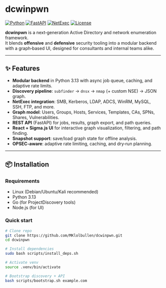 # dcwinpwn

[![Python](https://img.shields.io/badge/Python-3.13-blue.svg)](https://www.python.org/)
[![FastAPI](https://img.shields.io/badge/FastAPI-0.115+-green.svg)](https://fastapi.tiangolo.com/)
[![NetExec](https://img.shields.io/badge/NetExec-latest-orange.svg)](https://github.com/Pennyw0rth/NetExec)
[![License](https://img.shields.io/badge/license-MIT-lightgrey.svg)](LICENSE)

**dcwinpwn** is a next‑generation Active Directory and network enumeration framework.  
It blends **offensive** and **defensive** security tooling into a modular backend with a graph‑based UI, designed for consultants and internal teams alike.

---

## ✨ Features

- **Modular backend** in Python 3.13 with async job queue, caching, and adaptive rate limits.
- **Discovery pipeline**: `subfinder` → `dnsx` → `nmap` (+ custom NSE) → JSON graph.
- **NetExec integration**: SMB, Kerberos, LDAP, ADCS, WinRM, MySQL, SSH, FTP, and more.
- **Graph model**: Users, Groups, Hosts, Services, Templates, CAs, SPNs, Shares, Vulnerabilities.
- **REST API** (FastAPI) for jobs, results, graph export, and path queries.
- **React + Sigma.js UI** for interactive graph visualization, filtering, and path finding.
- **Snapshot support**: save/load graph state for offline analysis.
- **OPSEC‑aware**: adaptive rate limiting, caching, and dry‑run planning.

---

## 📦 Installation

### Requirements
- Linux (Debian/Ubuntu/Kali recommended)
- Python 3.13
- Go (for ProjectDiscovery tools)
- Node.js (for UI)

### Quick start

```bash
# Clone repo
git clone https://github.com/MKlolbullen/dcwinpwn.git
cd dcwinpwn

# Install dependencies
sudo bash scripts/install_deps.sh

# Activate venv
source .venv/bin/activate

# Bootstrap discovery + API
bash scripts/bootstrap.sh example.com
